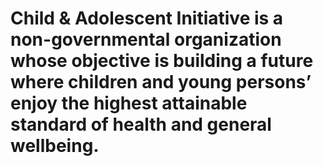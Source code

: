 # Child & Adolescent Initiative is a non-governmental organization whose objective is building a future where children and young persons’ enjoy the highest attainable standard of health and general wellbeing.
